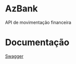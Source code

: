 # AzBank
API de movimentação financeira

# Documentação
[Swagger](http://localhost:8080/swagger-ui/index.html#/)
